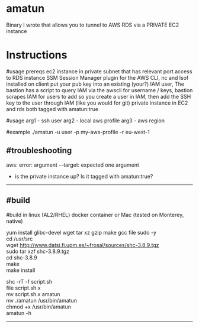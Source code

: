 # amatun
Binary I wrote that allows you to tunnel to AWS RDS via a PRIVATE EC2 instance

# Instructions

#usage prereqs
ec2 instance in private subnet that has relevant port access to RDS instance
SSM Session Manager plugin for the AWS CLI, nc and lsof installed on client
put your pub key into an existing (your?) IAM user, The bastion has a script to query IAM via the awscli for username / keys, bastion scrapes IAM for users to add
so you create a user in IAM, then add the SSH key to the user through IAM (like you would for git)
private instance in EC2 and rds both tagged with amatun:true

#usage
arg1 - ssh user
arg2 - local aws profile
arg3 - aws region

#example
./amatun -u user -p my-aws-profile -r eu-west-1


#troubleshooting
----------
aws: error: argument --target: expected one argument
- is the private instance up? Is it tagged with amatun:true?
----------

#build
----------
#build in linux (AL2/RHEL) docker container or Mac (tested on Monterey, native)  

yum install glibc-devel wget tar xz gzip make gcc file sudo -y  
cd /usr/src  
wget http://www.datsi.fi.upm.es/~frosal/sources/shc-3.8.9.tgz  
sudo tar xzf shc-3.8.9.tgz  
cd shc-3.8.9  
make  
make install  

shc -rT -f script.sh  
file script.sh.x  
mv script.sh.x amatun  
mv ./amatun /usr/bin/amatun  
chmod +x /usr/bin/amatun  
amatun -h  

-----------
